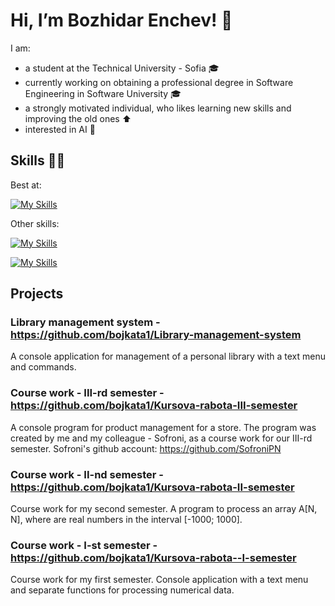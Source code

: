 # Hi, I’m Bozhidar Enchev! 👋
I am: <br>
 - a student at the Technical University - Sofia 🎓 <br>
 - currently working on obtaining a professional degree in Software Engineering in Software University 🎓 <br>
 - a strongly motivated individual, who likes learning new skills and improving the old ones ⬆ <br>
 - interested in AI 🧠

## Skills 👨‍💻
Best at: <p> [![My Skills](https://skillicons.dev/icons?i=cpp,c,py)](https://skillicons.dev) </p>
Other skills: <p> [![My Skills](https://skillicons.dev/icons?i=html,css,mysql)](https://skillicons.dev) </p>
[![My Skills](https://skillicons.dev/icons?i=vscode,visualstudio)](https://skillicons.dev)

## Projects
### Library management system - https://github.com/bojkata1/Library-management-system
A console application for management of a personal library with a text menu and commands.

### Course work - III-rd semester - https://github.com/bojkata1/Kursova-rabota-III-semester
A console program for product management for a store. The program was created by me and my colleague - Sofroni, as a course work for our III-rd semester. Sofroni's github account: https://github.com/SofroniPN


### Course work - II-nd semester - https://github.com/bojkata1/Kursova-rabota-II-semester
Course work for my second semester. A program to process an array A[N, N], where are real numbers in the interval [-1000; 1000].


### Course work - I-st semester - https://github.com/bojkata1/Kursova-rabota--I-semester
Course work for my first semester. Console application with a text menu and separate functions for processing numerical data.
